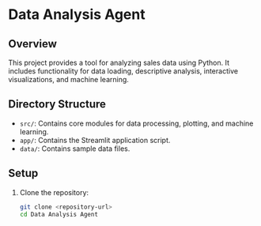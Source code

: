# Data Analysis Agent

## Overview

This project provides a tool for analyzing sales data using Python. It includes functionality for data loading, descriptive analysis, interactive visualizations, and machine learning.

## Directory Structure

- `src/`: Contains core modules for data processing, plotting, and machine learning.
- `app/`: Contains the Streamlit application script.
- `data/`: Contains sample data files.

## Setup

1. Clone the repository:
   ```bash
   git clone <repository-url>
   cd Data Analysis Agent
